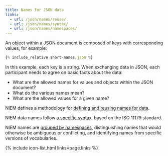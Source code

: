 ```yaml
---
title: Names for JSON data
links:
  - url: /json/names/reuse/
  - url: /json/names/syntax/
  - url: /json/names/namespaces/
---
```


An object within a JSON document is composed of keys with corresponding values,
for example:

```javascript
{% include_relative short-names.json %}
```

In this example, each key is a string. When exchanging data in JSON, each
participant needs to agree on basic facts about the data:

* What are the allowed names for values and objects within the JSON document?
* What do the various names mean?
* What are the allowed values for a given name? 

NIEM defines a methodology for [defining and reusing names for data](reuse).

NIEM data names follow [a specific syntax](syntax), based on the ISO 11179 standard.

NIEM names are [grouped by namespaces](namespaces), distinguishing names that would otherwise
be ambiguous or conflicting, and identifying names from specific versions of
vocabularies.

{% include icon-list.html links=page.links %}
